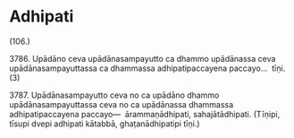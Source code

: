 

# Adhipati







(106.)

3786\. Upādāno ceva upādānasampayutto ca dhammo upādānassa ceva upādānasampayuttassa ca dhammassa adhipatipaccayena paccayo…  tīṇi. (3)

3787\. Upādānasampayutto ceva no ca upādāno dhammo upādānasampayuttassa ceva no ca upādānassa dhammassa adhipatipaccayena paccayo—  ārammaṇādhipati, sahajātādhipati. (Tīṇipi, tīsupi dvepi adhipati kātabbā, ghaṭanādhipatipi tīṇi.)



